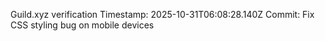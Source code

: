 Guild.xyz verification
Timestamp: 2025-10-31T06:08:28.140Z
Commit: Fix CSS styling bug on mobile devices
